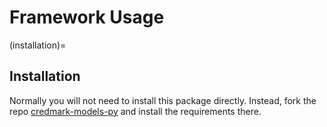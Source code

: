 # Framework Usage

(installation)=

## Installation

Normally you will not need to install this package directly.
Instead, fork the repo [credmark-models-py](https://github.com/credmark/credmark-models-py>) and install the requirements there.
